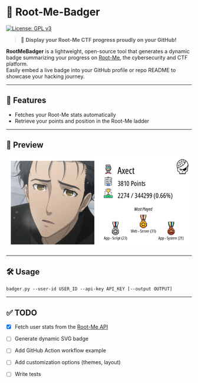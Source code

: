 # 🦡 Root-Me-Badger

[![License: GPL v3](https://img.shields.io/badge/license-GPLv3-blue.svg)](LICENSE)

> 🏁 **Display your Root-Me CTF progress proudly on your GitHub!**

**RootMeBadger** is a lightweight, open-source tool that generates a dynamic badge summarizing your progress on [Root-Me](https://www.root-me.org/), the cybersecurity and CTF platform.  
Easily embed a live badge into your GitHub profile or repo README to showcase your hacking journey.

---

## 🚀 Features

- Fetches your Root-Me stats automatically
- Retrieve your points and position in the Root-Me ladder

---

## 📸 Preview

![RootMeBadger Example](badge.png)

---

## 🛠️ Usage

```
badger.py --user-id USER_ID --api-key API_KEY [--output OUTPUT]
```

---

## ✅ TODO

- [x] Fetch user stats from the [Root-Me API](https://api.www.root-me.org/)

- [ ] Generate dynamic SVG badge

- [ ] Add GitHub Action workflow example

- [ ] Add customization options (themes, layout)

- [ ] Write tests
